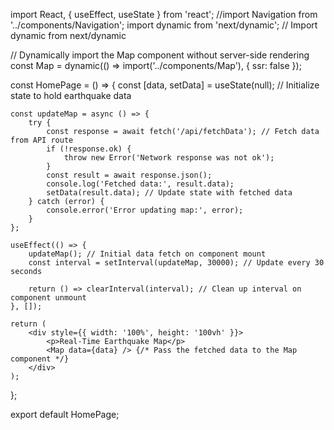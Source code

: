import React, { useEffect, useState } from 'react';
//import Navigation from '../components/Navigation';
import dynamic from 'next/dynamic'; // Import dynamic from next/dynamic

// Dynamically import the Map component without server-side rendering
const Map = dynamic(() => import('../components/Map'), { ssr: false });

const HomePage = () => {
    const [data, setData] = useState(null); // Initialize state to hold earthquake data

    const updateMap = async () => {
        try {
            const response = await fetch('/api/fetchData'); // Fetch data from API route
            if (!response.ok) {
                throw new Error('Network response was not ok');
            }
            const result = await response.json();
            console.log('Fetched data:', result.data);
            setData(result.data); // Update state with fetched data
        } catch (error) {
            console.error('Error updating map:', error);
        }
    };

    useEffect(() => {
        updateMap(); // Initial data fetch on component mount
        const interval = setInterval(updateMap, 30000); // Update every 30 seconds

        return () => clearInterval(interval); // Clean up interval on component unmount
    }, []);

    return (
        <div style={{ width: '100%', height: '100vh' }}>
            <p>Real-Time Earthquake Map</p>
            <Map data={data} /> {/* Pass the fetched data to the Map component */}
        </div>
    );
};

export default HomePage;
